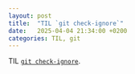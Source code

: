 ```yaml
---
layout: post
title:  "TIL `git check-ignore`"
date:   2025-04-04 21:34:00 +0200
categories: TIL, git
---
```

TIL [`git check-ignore`](https://git-scm.com/docs/git-check-ignore).
